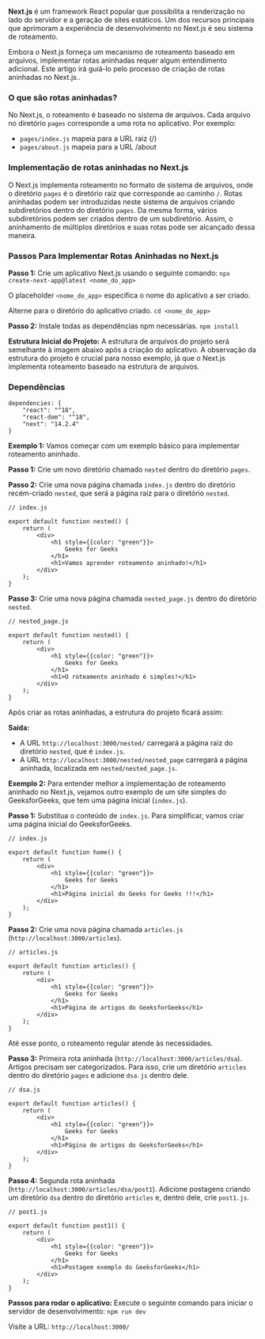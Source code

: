 **Next.js** é um framework React popular que possibilita a renderização no lado do servidor e a geração de sites estáticos. Um dos recursos principais que aprimoram a experiência de desenvolvimento no Next.js é seu sistema de roteamento.

Embora o Next.js forneça um mecanismo de roteamento baseado em arquivos, implementar rotas aninhadas requer algum entendimento adicional. Este artigo irá guiá-lo pelo processo de criação de rotas aninhadas no Next.js..

### **O que são rotas aninhadas?** 
No Next.js, o roteamento é baseado no sistema de arquivos. Cada arquivo no diretório `pages` corresponde a uma rota no aplicativo. Por exemplo:

- `pages/index.js` mapeia para a URL raiz (/)
- `pages/about.js` mapeia para a URL /about

### **Implementação de rotas aninhadas no Next.js** 
O Next.js implementa roteamento no formato de sistema de arquivos, onde o diretório `pages` é o diretório raiz que corresponde ao caminho `/`. Rotas aninhadas podem ser introduzidas neste sistema de arquivos criando subdiretórios dentro do diretório `pages`. Da mesma forma, vários subdiretórios podem ser criados dentro de um subdiretório. Assim, o aninhamento de múltiplos diretórios e suas rotas pode ser alcançado dessa maneira.

### **Passos Para Implementar Rotas Aninhadas no Next.js**

**Passo 1:** 
Crie um aplicativo Next.js usando o seguinte comando: `npx create-next-app@latest <nome_do_app>`

O placeholder `<nome_do_app>` especifica o nome do aplicativo a ser criado.

Alterne para o diretório do aplicativo criado. `cd <nome_do_app>`

**Passo 2:** Instale todas as dependências npm necessárias. `npm install`

**Estrutura Inicial do Projeto:** 
A estrutura de arquivos do projeto será semelhante à imagem abaixo após a criação do aplicativo. A observação da estrutura do projeto é crucial para nosso exemplo, já que o Next.js implementa roteamento baseado na estrutura de arquivos.


### **Dependências**

```
dependencies: {
    "react": "^18",
    "react-dom": "^18",
    "next": "14.2.4"
}
```

**Exemplo 1:** 
Vamos começar com um exemplo básico para implementar roteamento aninhado.

**Passo 1:** 
Crie um novo diretório chamado `nested` dentro do diretório `pages`.

**Passo 2:** 
Crie uma nova página chamada `index.js` dentro do diretório recém-criado `nested`, que será a página raiz para o diretório `nested`.

```
// index.js

export default function nested() {
    return (
        <div>
            <h1 style={{color: "green"}}>
                Geeks for Geeks
            </h1> 
            <h1>Vamos aprender roteamento aninhado!</h1>
        </div>
    );
}
```

**Passo 3:** 
Crie uma nova página chamada `nested_page.js` dentro do diretório `nested`.

```
// nested_page.js

export default function nested() {
    return (
        <div>
            <h1 style={{color: "green"}}>
                Geeks for Geeks
            </h1> 
            <h1>O roteamento aninhado é simples!</h1>
        </div>
    );
}
```

Após criar as rotas aninhadas, a estrutura do projeto ficará assim:

**Saída:**

- A URL `http://localhost:3000/nested/` carregará a página raiz do diretório `nested`, que é `index.js`.
- A URL `http://localhost:3000/nested/nested_page` carregará a página aninhada, localizada em `nested/nested_page.js`.

**Exemplo 2:** Para entender melhor a implementação de roteamento aninhado no Next.js, vejamos outro exemplo de um site simples do GeeksforGeeks, que tem uma página inicial (`index.js`).

**Passo 1:** 
Substitua o conteúdo de `index.js`. Para simplificar, vamos criar uma página inicial do GeeksforGeeks.

```
// index.js

export default function home() {
    return (
        <div>
            <h1 style={{color: "green"}}>
                Geeks for Geeks
            </h1> 
            <h1>Página inicial do Geeks for Geeks !!!</h1>
        </div>
    );
}
```

**Passo 2:** 
Crie uma nova página chamada `articles.js` (`http://localhost:3000/articles`).

```
// articles.js

export default function articles() {
    return (
        <div>
            <h1 style={{color: "green"}}>
                Geeks for Geeks
            </h1> 
            <h1>Página de artigos do GeeksforGeeks</h1>
        </div>
    );
}
```

Até esse ponto, o roteamento regular atende às necessidades.

**Passo 3:** 
Primeira rota aninhada (`http://localhost:3000/articles/dsa`). Artigos precisam ser categorizados. Para isso, crie um diretório `articles` dentro do diretório `pages` e adicione `dsa.js` dentro dele.

```
// dsa.js

export default function articles() {
    return (
        <div>
            <h1 style={{color: "green"}}>
                Geeks for Geeks
            </h1> 
            <h1>Página de artigos do GeeksforGeeks</h1>
        </div>
    );
}
```

**Passo 4:** 
Segunda rota aninhada (`http://localhost:3000/articles/dsa/post1`). Adicione postagens criando um diretório `dsa` dentro do diretório `articles` e, dentro dele, crie `post1.js`.

```
// post1.js

export default function post1() {
    return (
        <div>
            <h1 style={{color: "green"}}>
                Geeks for Geeks
            </h1> 
            <h1>Postagem exemplo do GeeksforGeeks</h1>
        </div>
    );
}
```

**Passos para rodar o aplicativo:** 
Execute o seguinte comando para iniciar o servidor de desenvolvimento: 
`npm run dev`

Visite a URL: `http://localhost:3000/`
